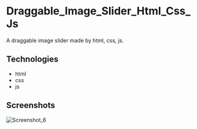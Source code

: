 # Draggable_Image_Slider_Html_Css_Js
A draggable image slider made by html, css, js.

## Technologies
- html
- css
- js

## Screenshots
![Screenshot_6](https://user-images.githubusercontent.com/90706926/225592023-0226f5d4-74f0-4e0a-9e84-b4715eb87f36.png)
